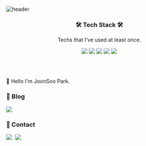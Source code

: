 ![header](https://capsule-render.vercel.app/api?type=waving&color=00829C&height=300&section=header&text=JOONSOO%20PARK&fontSize=60&animation=twinkling&fontColor=3D3C3C)


<h3 align='center'>🛠 Tech Stack 🛠</h3>

<p align='center' font-weight='bold'> Techs that I've used at least once.</p>
<p align='center'>
<img src="https://img.shields.io/badge/Python-3776AB?style=flat&logo=Python&logoColor=white">
<img src="https://img.shields.io/badge/Pytorch-FF3232?style=flat&logo=Pytorch&logoColor=white"> 
<img src="https://img.shields.io/badge/OpenCV-5C3EE8?style=flat&logo=OpenCV&logoColor=white"> 
<img src="https://img.shields.io/badge/C++-00599C?style=flat&logo=C++&logoColor=white">
<img src="https://img.shields.io/badge/Java-3DDC84?style=flat&logo=Java&logoColor=white">

</p>
<br></br>

:wave: Hello I'm JoonSoo Park.

### :notebook: Blog<!-- [![Velog's GitHub stats](https://velog-readme-stats.vercel.app/api?name=@dustpotato/post-stats-update)](https://velog.io/@dustpopato) -->
<a href="https://viper1.tistory.com"><img src="https://img.shields.io/badge/Blog-0288D1?style=flat-square&logo=Blog&logoColor=white&link=https://https://viper1.tistory.com"/></a>
  
### :mega: Contact
<p> 
    <a href="mailto:jspark97@inha.edu"><img src="https://img.shields.io/badge/Mail-FF5050?style=flat&logo=Gmail&logoColor=white&link=""/></a>&nbsp
    <a href="https://safe-forest-9ce.notion.site/98790a18aa034dc8a2d89deb25008f26"><img src="https://img.shields.io/badge/Notion-000000?style=flat&logo=Notion&logoColor=white"/></a>&nbsp
</p>

<br></br>

<!--
**JJONSOO/JJONSOO** is a ✨ _special_ ✨ repository because its `README.md` (this file) appears on your GitHub profile.

-->
